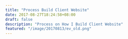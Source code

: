 ```yaml
---
title: "Process Build Client Website"
date: 2017-08-27T18:24:58+08:00
draft: false
description: "Process on How I Build Client Website"
featured: "/image/20170813/ev_old.png"
---
```






